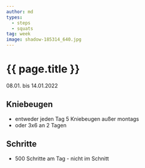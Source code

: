 ```yaml
---
author: md
types:
  - steps
  - squats
tag: week
image: shadow-185314_640.jpg
---
```

# {{ page.title }}
08.01. bis 14.01.2022

## Kniebeugen
- entweder jeden Tag 5 Kniebeugen außer montags
- oder 3x6 an 2 Tagen

## Schritte
- 500 Schritte am Tag - nicht im Schnitt
